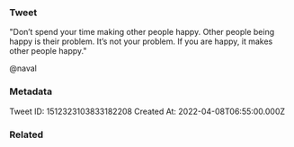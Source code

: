 ### Tweet
"Don’t spend your time making other people happy. Other people being happy is their problem. It’s not your problem. If you are happy, it makes other people happy."

@naval

### Metadata
Tweet ID: 1512323103833182208
Created At: 2022-04-08T06:55:00.000Z

### Related

